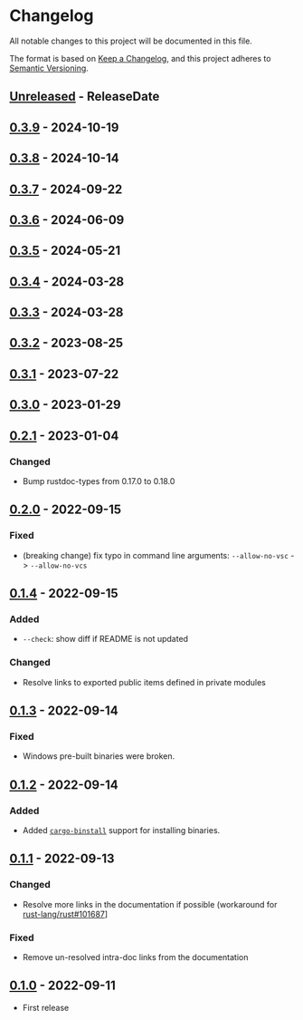 # Changelog

All notable changes to this project will be documented in this file.

The format is based on [Keep a Changelog](https://keepachangelog.com/en/1.1.0/),
and this project adheres to [Semantic Versioning](https://semver.org/spec/v2.0.0.html).

<!-- next-header -->

## [Unreleased] - ReleaseDate

## [0.3.9] - 2024-10-19

## [0.3.8] - 2024-10-14

## [0.3.7] - 2024-09-22

## [0.3.6] - 2024-06-09

## [0.3.5] - 2024-05-21

## [0.3.4] - 2024-03-28

## [0.3.3] - 2024-03-28

## [0.3.2] - 2023-08-25

## [0.3.1] - 2023-07-22

## [0.3.0] - 2023-01-29

## [0.2.1] - 2023-01-04

### Changed

* Bump rustdoc-types from 0.17.0 to 0.18.0

## [0.2.0] - 2022-09-15

### Fixed

* (breaking change) fix typo in command line arguments: `--allow-no-vsc` -> `--allow-no-vcs`

## [0.1.4] - 2022-09-15

### Added

* `--check`: show diff if README is not updated

### Changed

* Resolve links to exported public items defined in private modules

## [0.1.3] - 2022-09-14

### Fixed

* Windows pre-built binaries were broken.

## [0.1.2] - 2022-09-14

### Added

* Added [`cargo-binstall`] support for installing binaries.

[`cargo-binstall`]: https://github.com/cargo-bins/cargo-binstall

## [0.1.1] - 2022-09-13

### Changed

* Resolve more links in the documentation if possible (workaround for [rust-lang/rust#101687](https://github.com/rust-lang/rust/issues/101687)]

### Fixed

* Remove un-resolved intra-doc links from the documentation

## [0.1.0] - 2022-09-11

* First release

<!-- next-url -->
[Unreleased]: https://github.com/gifnksm/cargo-sync-rdme/compare/v0.3.9...HEAD
[0.3.9]: https://github.com/gifnksm/cargo-sync-rdme/compare/v0.3.8...v0.3.9
[0.3.8]: https://github.com/gifnksm/cargo-sync-rdme/compare/v0.3.7...v0.3.8
[0.3.7]: https://github.com/gifnksm/cargo-sync-rdme/compare/v0.3.6...v0.3.7
[0.3.6]: https://github.com/gifnksm/cargo-sync-rdme/compare/v0.3.5...v0.3.6
[0.3.5]: https://github.com/gifnksm/cargo-sync-rdme/compare/v0.3.4...v0.3.5
[0.3.4]: https://github.com/gifnksm/cargo-sync-rdme/compare/v0.3.3...v0.3.4
[0.3.3]: https://github.com/gifnksm/cargo-sync-rdme/compare/v0.3.2...v0.3.3
[0.3.2]: https://github.com/gifnksm/cargo-sync-rdme/compare/v0.3.1...v0.3.2
[0.3.1]: https://github.com/gifnksm/cargo-sync-rdme/compare/v0.3.0...v0.3.1
[0.3.0]: https://github.com/gifnksm/cargo-sync-rdme/compare/v0.2.1...v0.3.0
[0.2.1]: https://github.com/gifnksm/cargo-sync-rdme/compare/v0.2.0...v0.2.1
[0.2.0]: https://github.com/gifnksm/cargo-sync-rdme/compare/v0.1.4...v0.2.0
[0.1.4]: https://github.com/gifnksm/cargo-sync-rdme/compare/v0.1.3...v0.1.4
[0.1.3]: https://github.com/gifnksm/cargo-sync-rdme/compare/v0.1.2...v0.1.3
[0.1.2]: https://github.com/gifnksm/cargo-sync-rdme/compare/v0.1.1...v0.1.2
[0.1.1]: https://github.com/gifnksm/cargo-sync-rdme/compare/v0.1.0...v0.1.1
[0.1.0]: https://github.com/gifnksm/cargo-sync-rdme/commits/v0.1.0
